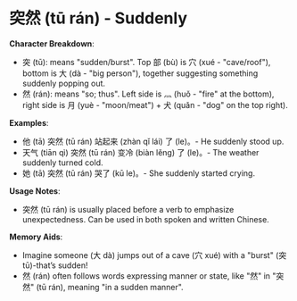 # **突然 (tū rán) - Suddenly**

**Character Breakdown**:  
- 突 (tū): means "sudden/burst". Top 部 (bù) is 穴 (xué - "cave/roof"), bottom is 大 (dà - "big person"), together suggesting something suddenly popping out.  
- 然 (rán): means "so; thus". Left side is 灬 (huǒ - "fire" at the bottom), right side is 月 (yuè - "moon/meat") + 犬 (quǎn - "dog" on the top right).

**Examples**:  
- 他 (tā) 突然 (tū rán) 站起来 (zhàn qǐ lái) 了 (le)。- He suddenly stood up.  
- 天气 (tiān qì) 突然 (tū rán) 变冷 (biàn lěng) 了 (le)。- The weather suddenly turned cold.  
- 她 (tā) 突然 (tū rán) 哭了 (kū le)。- She suddenly started crying.

**Usage Notes**:  
- 突然 (tū rán) is usually placed before a verb to emphasize unexpectedness. Can be used in both spoken and written Chinese.

**Memory Aids**:  
- Imagine someone (大 dà) jumps out of a cave (穴 xué) with a "burst" (突 tū)-that’s sudden!  
- 然 (rán) often follows words expressing manner or state, like "然" in "突然" (tū rán), meaning "in a sudden manner".
